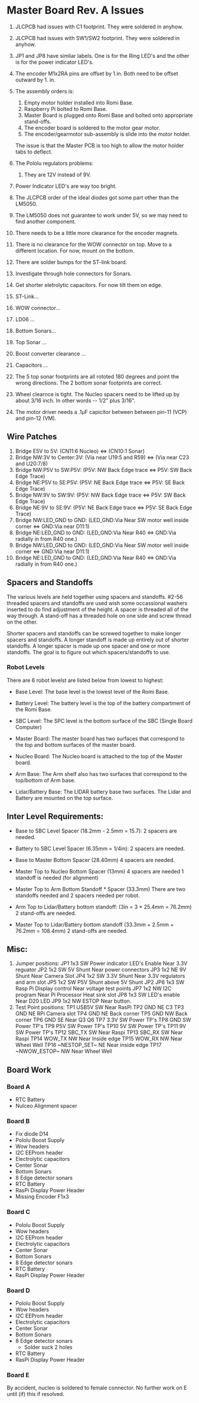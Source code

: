 <!-- ===================================== 100 characters ====================================== -->

# Master Board Rev. A Issues

1.  JLCPCB had issues with C1 footprint.  They were soldered in anyhow.
2.  JLCPCB had issues with SW1/SW2 footprint.  They were soldered in anyhow.
3.  JP1 and JP8 have simliar labels.  One is for the Ring LED's and the
    other is for the power indicator LED's.
4.  The encoder M1x2RA pins are offset by 1.in.
    Both need to be offset outward by 1. in.
5.  The assembly orders is:
    1. Empty motor holder installed into Romi Base.
    2. Raspberry Pi bolted to Romi Base.
    3. Master Board is plugged onto Romi Base and bolted onto
       appropriate stand-offs.
    4. The encoder board is soldered to the motor gear motor.
    5. The encoder/gearmotor sub-assembly is slide into the motor holder.

    The issue is that the Master PCB is too high to allow the
    motor holder tabs to deflect.
6.  The Pololu regulators problems:
    1. They are 12V instead of 9V.
7.  Power Indicator LED's are way too bright.
8.  The JLCPCB order of the ideal diodes got some part other than the LM5050.
9.  The LM5050 does not guarantee to work under 5V, so we may need to
    find another component.
10. There needs to be a little more clearance for the encoder magnets.
11. There is no clearance for the WOW connector on top.
    Move to a different location.
    For now, mount on the bottom.
12. There are solder bumps for the ST-link board.
13. Investigate through hole connectors for Sonars.
14. Get shorter eletrolytic capacitors.  For now tilt them on edge.
15. ST-Link...
16. WOW connector...
17. LD06 ...
18. Bottom Sonars...
19. Top Sonar ...
20. Boost converter clearance ...
21. Capacitors ...
22. The 5 top sonar footprints are all rototed 180 degrees and point the wrong directions.
    The 2 bottom sonar footprints are correct.
23. Wheel clearnce is tight.  The Nucleo spacers need to be lifted up by about 3/16 inch.
    In other words -- 1/2" plus 3/16".
24. The motor driver needs a .1µF capicitor between between pin-11 (VCP) and pin-12 (VM).

## Wire Patches

1. Bridge E5V to 5V: (CN11:6 Nucleo) <=> (CN10:1 Sonar)
2. Bridge NW:3V to Center:3V: (Via near U19:5 and R59) <=> (Via near C23 and U20:7/8)
3. Bridge NW:P5V to SW:P5V: (P5V: NW Back Edge trace <=> P5V: SW Back Edge Trace)
4. Bridge NE:P5V to SE:P5V: (P5V: NE Back Edge trace <=> P5V: SE Back Edge Trace)
5. Bridge NW:9V to SW:9V: (P5V: NW Back Edge trace <=> P5V: SW Back Edge Trace)
6. Bridge NE:9V to SE:9V: (P5V: NE Back Edge trace <=> P5V: SE Back Edge Trace)
7. Bridge NW:LED_GND to GND: (LED_GND:Via Near SW motor well inside corner <=> GND:Via near D11:1)
8. Bridge NE:LED_GND to GND: (LED_GND:Via Near R40 <=> GND:Via radially in from R40 one.)
9. Bridge NW:LED_GND to GND: (LED_GND:Via Near SW motor well inside corner <=> GND:Via near D11:1)
10. Bridge NE:LED_GND to GND: (LED_GND:Via Near R40 <=> GND:Via radially in from R40 one.)

## Spacers and Standoffs

The various levels are held together using spacers and standoffs.
#2-56 threaded spacers and standoffs are used wish some occassional washers inserted
to do find adjustment of the height.
A spacer is threaded all of the way through.
A stand-off has a threaded hole on one side and screw thread on the other.

Shorter spacers and standoffs can be screwed together to make longer spacers and standoffs.
A longer standoff is made up entirely out of shorter standoffs.
A longer spacer is made up one spacer and one or more standoffs.
The goal is to figure out which spacers/standoffs to use.

### Robot Levels

There are 6 robot levelst are listed below from lowest to highest:

* Base Level:
  The base level is the lowest level of the Romi Base.

* Battery Level:
  The battery level is the top of the battery compartment of the Romi Base.

* SBC Level:
  The SPC level is the bottom surface of the SBC (Single Board Computer)

* Master Board:
  The master board has two surfaces that correspond to the top and bottom surfaces
  of the master board.

* Nucleo Board:
  The Nucleo board is attached to the top of the Master board.

* Arm Base:
  The Arm shelf also has two surfaces that correspond to the top/bottom of Arm base.

* Lidar/Battery Base:
  The LIDAR battery base two surfaces.  The Lidar and Battery are mounted on the top surface.

## Inter Level Requirements:

* Base to SBC Level Spacer (18.2mm - 2.5mm = 15.7): 
  2 spacers are needed.

* Battery to SBC Level Spacer (6.35mm = 1/4in):
  2 spacers are needed.

* Base to Master Bottom Spacer (28.40mm)
  4 spacers are needed.

* Master Top to Nucleo Bottom Spacer (13mm)
  4 spacers are needed
  1 standoff is needed (for alignment)

* Master Top to Arm Bottom Standoff * Spacer (33.3mm)
  There are two standoffs needed and 2 spacers needed per robot.

* Arm Top to Lidar/Battery bottom standoff: (3in = 3 * 25.4mm = 76.2mm)
  2 stand-offs are needed.

* Master Top to Lidar/Battery bottom standoff (33.3mm + 2.5mm + 76.2mm = 108.4mm)
  2 stand-offs are needed.

## Misc:

1. Jumper positions:
   JP1 1x3 SW Power indicator LED's Enable Near 3.3V reguator
   JP2 1x2 SW 5V Shunt Near power connectors
   JP3 1x2 NE 9V Shunt Near Camera Slot
   JP4 1x2 SW 3.3V Shunt Near 3.3V regulators and arm slot
   JP5 1x2 SW P5V Shunt above 5V Shunt JP2
   JP6 1x3 SW Rasp Pi Display control Near voltage test points
   JP7 1x2 NW I2C program Near Pi Processor Heat sink slot
   JP8 1x3 SW LED's enable Near D20 LED
   JP9 1x2 NW ESTOP Near button.
2. Test Point positions:
   TP1 USB5V SW Near RasPi
   TP2 GND NE C3
   TP3 GND NE RPi Camera slot
   TP4 GND NE Back corner
   TP5 GND NW Back corner
   TP6 GND SE Near Q3 Q6
   TP7 3.3V SW Power TP's
   TP8 GND SW Power TP's
   TP9 P5V SW Power TP's
   TP10 5V SW Power TP's
   TP11 9V SW Power TP's
   TP12 SBC_TX SW Near Raspi
   TP13 SBC_RX SW Near Raspi
   TP14 WOW_TX NW Near Inside edge
   TP15 WOW_RX NW Near Wheel Well
   TP16 ~NESTOP_SET~ NE Near inside edge
   TP17 ~NWOW_ESTOP~ NW Near Wheel Well


## Board Work

### Board A

* RTC Battery
* Nulceo Alignment spacer

### Board B

* Fix diode D14
* Pololu Boost Supply
* Wow headers
* I2C EEProm header
* Electrolytic capacitors
* Center Sonar
* Bottom Sonars
* 8 Edge detector sonars
* RTC Battery
* RasPi Display Power Header
* Missing Encoder F1x3

### Board C

* Pololu Boost Supply
* Wow headers
* I2C EEProm header
* Electrolytic capacitors
* Center Sonar
* Bottom Sonars
* 8 Edge detector sonars
* RTC Battery
* RasPi Display Power Header

### Board D

* Pololu Boost Supply
* Wow headers
* I2C EEProm header
* Electrolytic capacitors
* Center Sonar
* Bottom Sonars
* 8 Edge detector sonars
  * Solder suck 2 holes
* RTC Battery
* RasPi Display Power Header

### Board E

By accident, nucleo is soldered to female connector.
No further work on E until (if) this if resolved.